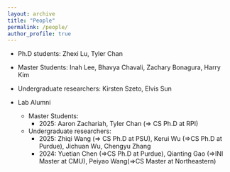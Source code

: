 ```yaml
---
layout: archive
title: "People"
permalink: /people/
author_profile: true
---
```

* Ph.D students: Zhexi Lu, Tyler Chan
* Master Students: Inah Lee, Bhavya Chavali, Zachary Bonagura, Harry Kim
* Undergraduate researchers: Kirsten Szeto, Elvis Sun

* Lab Alumni
    - Master Students: 
        - 2025: Aaron Zachariah, Tyler Chan (=> CS Ph.D at RPI)
    - Undergraduate researchers:
        - 2025: Zhiqi Wang (=> CS Ph.D at PSU), Kerui Wu (=>CS Ph.D at Purdue), Jichuan Wu, Chengyu Zhang
        - 2024: Yuetian Chen (=>CS Ph.D at Purdue), Qianting Gao (=>INI Master at CMU), Peiyao Wang(=>CS Master at Northeastern)
